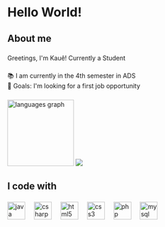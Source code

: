<h1 align="left">Hello World!</h1>

###

<h2 align="left">About me</h2>

###

<p align="left">Greetings, I'm Kauê! Currently a Student</p>

###

<p align="left">📚 I am currently in the 4th semester in ADS<br>🎯 Goals: I'm looking for a first job opportunity</p>

###

<div align="left">
  <img src="https://github-readme-stats.vercel.app/api?username=DevKaueOlv&show_icons=true&theme=gotham&count_private=true" height="150" alt="languages graph"  />
  <img src="https://github-readme-stats.vercel.app/api/top-langs/?username=DevKaueOlv&layout=compact&theme=gotham&include_all_commits=true&count_private=true" /> <br>
</div>

###

<h2 align="left">I code with</h2>

###

<div align="left">
  <img src="https://cdn.jsdelivr.net/gh/devicons/devicon/icons/java/java-original.svg" height="40" alt="java logo"  />
  <img width="12" />
  <img src="https://cdn.jsdelivr.net/gh/devicons/devicon/icons/csharp/csharp-original.svg" height="40" alt="csharp logo"  />
  <img width="12" />
  <img src="https://cdn.jsdelivr.net/gh/devicons/devicon/icons/html5/html5-original.svg" height="40" alt="html5 logo"  />
  <img width="12" />
  <img src="https://cdn.jsdelivr.net/gh/devicons/devicon/icons/css3/css3-original.svg" height="40" alt="css3 logo"  />
  <img width="12" />
  <img src="https://cdn.jsdelivr.net/gh/devicons/devicon/icons/php/php-original.svg" height="40" alt="php logo"  />
  <img width="12" />
  <img src="https://cdn.jsdelivr.net/gh/devicons/devicon/icons/mysql/mysql-original.svg" height="40" alt="mysql logo"  />
</div>

###
